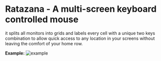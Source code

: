 # Ratazana - A multi-screen keyboard controlled mouse

it splits all monitors into grids and labels every cell with a unique two 
keys combination to allow quick access to any location in your screens without 
leaving the comfort of your home row.

**Example:**
![example](https://user-images.githubusercontent.com/1060807/120954457-a15ee400-c725-11eb-87fd-431e9d5137f0.gif)
